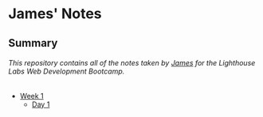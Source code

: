 # James' Notes
## Summary
###### This repository contains all of the notes taken by [James](https://github.com/dingjamma) for the Lighthouse Labs Web Development Bootcamp.

* [Week 1](/Week_1)
    * [Day 1](/Week_1/Day_1)
    
